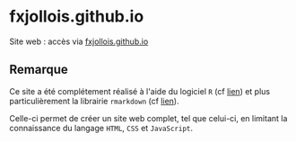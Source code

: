 # fxjollois.github.io

Site web : accès via [fxjollois.github.io](http://fxjollois.github.io)

## Remarque

Ce site a été complétement réalisé à l'aide du logiciel `R` (cf [lien](http://www.r-project.org)) et plus particulièrement la librairie `rmarkdown` (cf [lien](http://rmarkdown.rstudio.com/)).

Celle-ci permet de créer un site web complet, tel que celui-ci, en limitant la connaissance du langage `HTML`, `CSS` et `JavaScript`. 
